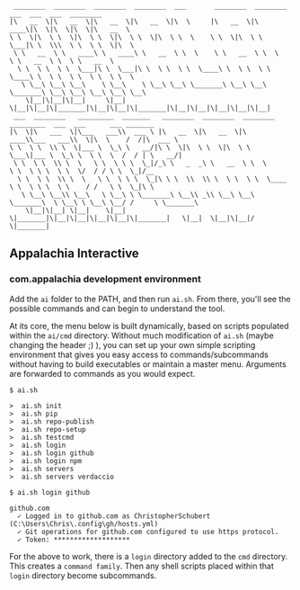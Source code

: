 ```
 ________  ________  ________  ________  ___       ________  ________  ___  ___  ___  ________
|\   __  \|\   __  \|\   __  \|\   __  \|\  \     |\   __  \|\   ____\|\  \|\  \|\  \|\   __  \
\ \  \|\  \ \  \|\  \ \  \|\  \ \  \|\  \ \  \    \ \  \|\  \ \  \___|\ \  \\\  \ \  \ \  \|\  \
 \ \   __  \ \   ____\ \   ____\ \   __  \ \  \    \ \   __  \ \  \    \ \   __  \ \  \ \   __  \
  \ \  \ \  \ \  \___|\ \  \___|\ \  \ \  \ \  \____\ \  \ \  \ \  \____\ \  \ \  \ \  \ \  \ \  \
   \ \__\ \__\ \__\    \ \__\    \ \__\ \__\ \_______\ \__\ \__\ \_______\ \__\ \__\ \__\ \__\ \__\
    \|__|\|__|\|__|     \|__|     \|__|\|__|\|_______|\|__|\|__|\|_______|\|__|\|__|\|__|\|__|\|__|
 ___  ________   _________  _______   ________  ________  ________ _________  ___  ___      ___ _______
|\  \|\   ___  \|\___   ___\\  ___ \ |\   __  \|\   __  \|\   ____\\___   ___\\  \|\  \    /  /|\  ___ \
\ \  \ \  \\ \  \|___ \  \_\ \   __/|\ \  \|\  \ \  \|\  \ \  \___\|___ \  \_\ \  \ \  \  /  / | \   __/|
 \ \  \ \  \\ \  \   \ \  \ \ \  \_|/_\ \   _  _\ \   __  \ \  \       \ \  \ \ \  \ \  \/  / / \ \  \_|/__
  \ \  \ \  \\ \  \   \ \  \ \ \  \_|\ \ \  \\  \\ \  \ \  \ \  \____   \ \  \ \ \  \ \    / /   \ \  \_|\ \
   \ \__\ \__\\ \__\   \ \__\ \ \_______\ \__\\ _\\ \__\ \__\ \_______\  \ \__\ \ \__\ \__/ /     \ \_______\
    \|__|\|__| \|__|    \|__|  \|_______|\|__|\|__|\|__|\|__|\|_______|   \|__|  \|__|\|__|/       \|_______|

```
## Appalachia Interactive
### com.appalachia development environment

Add the `ai` folder to the PATH, and then run `ai.sh`.  From there, you'll see the possible commands and can begin to understand the tool.

At its core, the menu below is built dynamically, based on scripts populated within the `ai/cmd` directory.  Without much modification of `ai.sh` (maybe changing the header ;) ), you can set up your own simple scripting environment that gives you easy access to commands/subcommands without having to build executables or maintain a master menu.  Arguments are forwarded to commands as you would expect.

```
$ ai.sh

>  ai.sh init
>  ai.sh pip
>  ai.sh repo-publish
>  ai.sh repo-setup
>  ai.sh testcmd
>  ai.sh login
>  ai.sh login github
>  ai.sh login npm
>  ai.sh servers
>  ai.sh servers verdaccio
```
```
$ ai.sh login github

github.com
  ✓ Logged in to github.com as ChristopherSchubert (C:\Users\Chris\.config\gh/hosts.yml)
  ✓ Git operations for github.com configured to use https protocol.
  ✓ Token: *******************

```

For the above to work, there is a `login` directory added to the `cmd` directory.  This creates a `command family`.  Then any shell scripts placed within that `login` directory become subcommands.  
